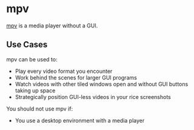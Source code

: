 # mpv

[mpv][mpv] is a media player without a GUI.

## Use Cases

mpv can be used to:

- Play every video format you encounter
- Work behind the scenes for larger GUI programs
- Watch videos with other tiled windows open and without GUI buttons taking up space
- Strategically position GUI-less videos in your rice screenshots

You should not use mpv if:

- You use a desktop environment with a media player

[mpv]: https://github.com/mpv-player/mpv
